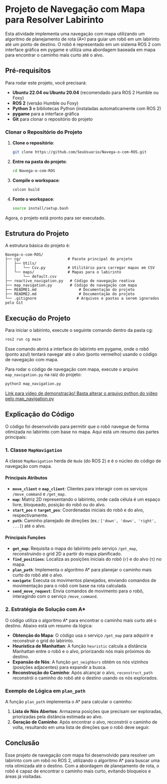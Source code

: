 
# Projeto de Navegação com Mapa para Resolver Labirinto

Esta atividade implementa uma navegação com mapa utilizando um algoritmo de planejamento de rota (A*) para guiar um robô em um labirinto até um ponto de destino. O robô é representado em um sistema ROS 2 com interface gráfica em pygame e utiliza uma abordagem baseada em mapa para encontrar o caminho mais curto até o alvo.

## Pré-requisitos

Para rodar este projeto, você precisará:

- **Ubuntu 22.04 ou Ubuntu 20.04** (recomendado para ROS 2 Humble ou Foxy)
- **ROS 2** (versão Humble ou Foxy)
- **Python 3** e bibliotecas Python (instaladas automaticamente com ROS 2)
- **pygame** para a interface gráfica
- **Git** para clonar o repositório do projeto

### Clonar o Repositório do Projeto

1. **Clone o repositório**:
   ```bash
   git clone https://github.com/SeuUsuario/Navega-o-com-ROS.git
   ```

2. **Entre na pasta do projeto**:
   ```bash
   cd Navega-o-com-ROS
   ```

3. **Compile o workspace**:
   ```bash
   colcon build
   ```

4. **Fonte o workspace**:
   ```bash
   source install/setup.bash
   ```

Agora, o projeto está pronto para ser executado.

## Estrutura do Projeto

A estrutura básica do projeto é:

```
Navega-o-com-ROS/
├── cg/                     # Pacote principal do projeto
│   ├── Utils/
│   │   └── Csv.py          # Utilitário para carregar mapas em CSV
│   └── maps/               # Mapas para o labirinto
│       └── default.csv
├── reactive_navigation.py   # Código de navegação reativa
├── map_navigation.py        # Código de navegação com mapa
├── README1.md                   # Documentação do projeto
├── README2.md                   # Documentação do projeto
└── .gitignore                  # Arquivos e pastas a serem ignorados pelo Git
```

## Execução do Projeto

Para iniciar o labirinto, execute o seguinte comando dentro da pasta cg:

```bash
ros2 run cg maze
```

Esse comando abrirá a interface do labirinto em pygame, onde o robô (ponto azul) tentará navegar até o alvo (ponto vermelho) usando o código de navegação com mapa.

Para rodar o código de navegação com mapa, execute o arquivo `map_navigation.py` na raiz do projeto:

```bash
python3 map_navigation.py
```

[Link para vídeo de demonstração! Basta alterar o arquivo python do video pelo map_navigation.py](https://drive.google.com/file/d/1p3DVk_nZahV6Vq28Sl8RpUL2HmM25mPu/view?usp=sharing)


## Explicação do Código

O código foi desenvolvido para permitir que o robô navegue de forma otimizada no labirinto com base no mapa. Aqui está um resumo das partes principais:

### 1. Classe `MapNavigation`

A classe `MapNavigation` herda de `Node` (do ROS 2) e é o núcleo do código de navegação com mapa.

#### Principais Atributos

- **`move_client`** e **`map_client`**: Clientes para interagir com os serviços `/move_command` e `/get_map`.
- **`map`**: Matriz 2D representando o labirinto, onde cada célula é um espaço livre, bloqueado, posição do robô ou do alvo.
- **`start_pos`** e **`target_pos`**: Coordenadas iniciais do robô e do alvo, respectivamente.
- **`path`**: Caminho planejado de direções (ex.: `['down', 'down', 'right', ...]`) até o alvo.

#### Principais Funções

- **`get_map`**: Requisita o mapa do labirinto pelo serviço `/get_map`, reconstruindo o grid 2D a partir do mapa planificado.
- **`find_positions`**: Localiza as posições iniciais do robô (`r`) e do alvo (`t`) no mapa.
- **`plan_path`**: Implementa o algoritmo A* para planejar o caminho mais curto do robô até o alvo.
- **`navigate`**: Executa os movimentos planejados, enviando comandos de movimentação para o robô com base na rota calculada.
- **`send_move_request`**: Envia comandos de movimento para o robô, interagindo com o serviço `/move_command`.

### 2. Estratégia de Solução com A*

O código utiliza o algoritmo A* para encontrar o caminho mais curto até o destino. Abaixo está um resumo da lógica:

- **Obtenção do Mapa**: O código usa o serviço `/get_map` para adquirir e reconstruir o grid do labirinto.
- **Heurística de Manhattan**: A função `heuristic` calcula a distância Manhattan entre o robô e o alvo, priorizando nós mais próximos do destino.
- **Expansão de Nós**: A função `get_neighbors` obtém os nós vizinhos (posições adjacentes) para expandir a busca.
- **Reconstrução do Caminho**: Após alcançar o alvo, `reconstruct_path` reconstrói o caminho do robô até o destino usando os nós explorados.

### Exemplo de Lógica em `plan_path`

A função `plan_path` implementa o A* para calcular o caminho:

1. **Lista de Nós Abertos**: Armazena posições que precisam ser exploradas, priorizadas pela distância estimada ao alvo.
2. **Geração de Caminho**: Após encontrar o alvo, reconstrói o caminho de volta, resultando em uma lista de direções que o robô deve seguir.

## Conclusão

Esse projeto de navegação com mapa foi desenvolvido para resolver um labirinto com um robô no ROS 2, utilizando o algoritmo A* para buscar uma rota otimizada até o destino. Com a abordagem de planejamento de rota, o robô é capaz de encontrar o caminho mais curto, evitando bloqueios e áreas já visitadas.
